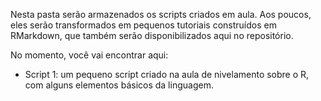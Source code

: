 Nesta pasta serão armazenados os scripts criados em aula. Aos poucos, eles serão transformados em pequenos tutoriais construídos em RMarkdown, que também serão disponibilizados aqui no repositório.

No momento, você vai encontrar aqui:
- Script 1: um pequeno script criado na aula de nivelamento sobre o R, com alguns elementos básicos da linguagem.
